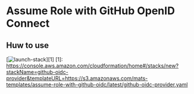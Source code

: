 # Assume Role with GitHub OpenID Connect

## Huw to use

[![launch-stack](https://s3.amazonaws.com/cloudformation-examples/cloudformation-launch-stack.png)][1]
[1]: https://console.aws.amazon.com/cloudformation/home#/stacks/new?stackName=github-oidc-provider&templateURL=https://s3.amazonaws.com/mats-templates/assume-role-with-github-oidc/latest/github-oidc-provider.yaml
